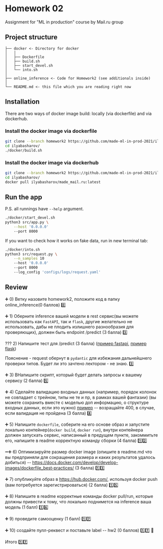 #  Homework 02
Assignment for "ML in production" course by Mail.ru group

## Project structure
```
├── docker <- Directory for docker
│	│
│	├── Dockerfile
│	├── build.sh
│	├── start_devel.sh
│	└── into.sh
│
├── online_inference <- Code for Homework2 (see additionals inside)
│
└── README.md <- this file which you are reading right now
```

## Installation

There are two ways of docker image build: locally (via dockerfile) and via dockerhub.

### Install the docker image via dockerfile

```bash
git clone --branch homework2 https://github.com/made-ml-in-prod-2021/ilyabasharov.git
cd ilyabasharov/
./docker/build.sh
```

### Install the docker image via dockerhub
```bash
git clone --branch homework2 https://github.com/made-ml-in-prod-2021/ilyabasharov.git
cd ilyabasharov/
docker pull ilyabasharov/made_mail.ru:latest
```

## Run the app

P.S. all runnings have `--help` argument.

```bash
./docker/start_devel.sh
python3 src/app.py \
	--host '0.0.0.0'
	--port 8000
```

If you want to check how it works on fake data, run in new terminal tab:

```bash
./docker/into.sh
python3 src/request.py \
	--n_samples 10
	--host '0.0.0.0'
	--port 8000
	--log_config 'configs/logs/request.yaml'
```

## Review

:heavy_plus_sign: 0) Ветку назовите homework2, положите код в папку online_inference(0 баллов)
:zero:

:heavy_plus_sign: 1) Оберните inference вашей модели в rest сервис(вы можете использовать как `FastAPI`, так и `flask`, другие желательно не использовать, дабы не плодить излишнего разнообразия для проверяющих), должен быть endpoint /predict (3 балла)
:three:

??? 2) Напишите тест для /predict (3 балла) ([пример fastapi](https://fastapi.tiangolo.com/tutorial/testing/), [пример flask](https://flask.palletsprojects.com/en/1.1.x/testing/))

Пояснение - request обернут в `pydantic` для избежания дальнейшнего проверки типов. Будет ли это зачтено лектором - не знаю.
:three:

:heavy_plus_sign: 3) ВНапишите скрипт, который будет делать запросы к вашему сервису (2 балла)
:five:

:heavy_plus_sign: 4) Сделайте валидацию входных данных (например, порядок колонок не совпадает с трейном, типы не те и пр, в рамках вашей фантазии)  (вы можете сохранить вместе с моделью доп информацию, о структуре входных данных, если это нужно)
[пример](https://fastapi.tiangolo.com/tutorial/handling-errors/) -- возращайте 400, в случае, если валидация не пройдена (3 балла)
:eight:

:heavy_plus_sign: 5) Напишите `dockerfile`, соберите на его основе образ и запустите локально контейнер(`docker build`, `docker run`), внутри контейнера должен запускать сервис, написанный в предущем пункте, закоммитьте его, напишите в readme корректную команду сборки (4 балла)
:one::two:

:heavy_minus_sign::heavy_plus_sign: 6) Оптимизируйте размер docker image (опишите в readme.md что вы предприняли для сокращения размера и каких результатов удалось добиться)  -- https://docs.docker.com/develop/develop-images/dockerfile_best-practices/ (3 балла)
:one::three:

:heavy_plus_sign: 7) опубликуйте образ в https://hub.docker.com/, используя docker push (вам потребуется зарегистрироваться) (2 балла)
:one::five:

:heavy_plus_sign: 8) Hапишите в readme корректные команды docker pull/run, которые должны привести к тому, что локально поднимется на inference ваша модель (1 балл)
:one::six:

:heavy_plus_sign: 9) проведите самооценку (1 балл)
:one::seven:

:heavy_plus_sign: 10) создайте пулл-реквест и поставьте label -- hw2 (0 баллов)
:one::seven: :penguin:

Итого :one::seven:
